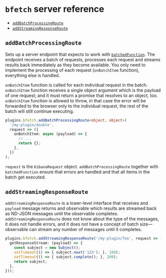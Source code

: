 # `bfetch` server reference

- [`addBatchProcessingRoute`](#addBatchProcessingRoute)
- [`addStreamingResponseRoute`](#addStreamingResponseRoute)


## `addBatchProcessingRoute`

Sets up a server endpoint that expects to work with [`batchedFunction`](../browser/reference.md#batchedFunction).
The endpoint receives a batch of requests, processes each request and streams results
back immediately as they become available. You only need to implement the
processing of each request (`onBatchItem` function), everything else is handled.

`onBatchItem` function is called for each individual request in the batch.
`onBatchItem` function receives a single object argument which is the payload
of one request; and it must return a promise that resolves to an object, too.
`onBatchItem` function is allowed to throw, in that case the error will be forwarded
to the browser only to the individual request, the rest of the batch will still continue
executing.

```ts
plugins.bfetch.addBatchProcessingRoute<object, object>(
  '/my-plugin/double',
  request => ({
    onBatchItem: async (payload) => {
      // ...
      return {};
    },
  })
);
```

`request` is the `KibanaRequest` object. `addBatchProcessingRoute` together with `batchedFunction`
ensure that errors are handled and that all items in the batch get executed.


## `addStreamingResponseRoute`

`addStreamingResponseRoute` is a lower-level interface that receives and `payload`
message returns and observable which results are streamed back as ND-JSON messages
until the observable completes. `addStreamingResponseRoute` does not know about the
type of the messages, it does not handle errors, and it does not have a concept of
batch size&mdash;observable can stream any number of messages until it completes.

```ts
plugins.bfetch.addStreamingResponseRoute('/my-plugin/foo', request => ({
  getResponseStream: (payload) => {
    const subject = new Subject();
    setTimeout(() => { subject.next('123'); }, 100);
    setTimeout(() => { subject.complete(); }, 200);
    return subject;
  },
}));
```
